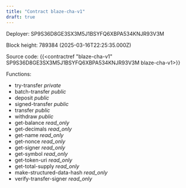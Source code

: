 ```yaml
---
title: "Contract blaze-cha-v1"
draft: true
---
```

Deployer: SP9S36D8GE3SX3M5J1BSYFQ6XBPA534KNJR93V3M


 



Block height: 789384 (2025-03-16T22:25:35.000Z)

Source code: {{<contractref "blaze-cha-v1" SP9S36D8GE3SX3M5J1BSYFQ6XBPA534KNJR93V3M blaze-cha-v1>}}

Functions:

* try-transfer _private_
* batch-transfer _public_
* deposit _public_
* signed-transfer _public_
* transfer _public_
* withdraw _public_
* get-balance _read_only_
* get-decimals _read_only_
* get-name _read_only_
* get-nonce _read_only_
* get-signer _read_only_
* get-symbol _read_only_
* get-token-uri _read_only_
* get-total-supply _read_only_
* make-structured-data-hash _read_only_
* verify-transfer-signer _read_only_
